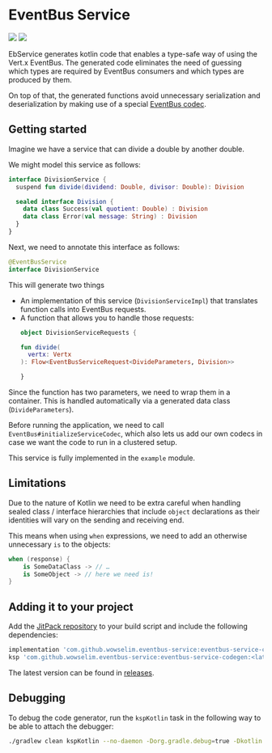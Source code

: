 # EventBus Service
[![](https://jitpack.io/v/wowselim/eventbus-service.svg)](https://jitpack.io/#wowselim/eventbus-service)
[![](https://github.com/wowselim/eventbus-service/workflows/Tests/badge.svg)](https://github.com/wowselim/eventbus-service)

EbService generates kotlin code that enables
a type-safe way of using the Vert.x EventBus.
The generated code eliminates the need of guessing
which types are required by EventBus consumers and
which types are produced by them.

On top of that, the generated functions avoid
unnecessary serialization and deserialization by
making use of a special
[EventBus codec](https://dev.to/sip3/how-to-extend-vert-x-eventbus-api-to-save-on-serialization-3akf).

## Getting started
Imagine we have a service that can divide a
double by another double.

We might model this service as follows:
```kotlin
interface DivisionService {
  suspend fun divide(dividend: Double, divisor: Double): Division

  sealed interface Division {
    data class Success(val quotient: Double) : Division
    data class Error(val message: String) : Division
  }
}
```

Next, we need to annotate this interface as follows:
```kotlin
@EventBusService
interface DivisionService
```

This will generate two things
* An implementation of this service (`DivisionServiceImpl`) that translates function
  calls into EventBus requests.
* A function that allows you to handle those requests:
  ```kotlin
  object DivisionServiceRequests {

  fun divide(
    vertx: Vertx
  ): Flow<EventBusServiceRequest<DivideParameters, Division>>

  }
  ```

Since the function has two parameters, we need to wrap them in a container. This is handled automatically
via a generated data class (`DivideParameters`).

Before running the application, we need to call
`EventBus#initializeServiceCodec`, which also lets
us add our own codecs in case we want the code
to run in a clustered setup.

This service is fully implemented in the `example` module.

## Limitations

Due to the nature of Kotlin we need to be extra careful
when handling sealed class / interface hierarchies that
include `object` declarations as their identities will
vary on the sending and receiving end.

This means when using `when` expressions, we need to add
an otherwise unnecessary `is` to the objects:

```kotlin
when (response) {
    is SomeDataClass -> // …
    is SomeObject -> // here we need is!
}
```

## Adding it to your project

Add the [JitPack repository](https://jitpack.io/#wowselim/eventbus-service) to your build script and include the
following dependencies:

```groovy
implementation 'com.github.wowselim.eventbus-service:eventbus-service-core:<latestVersion>'
ksp 'com.github.wowselim.eventbus-service:eventbus-service-codegen:<latestVersion>'
```

The latest version can be found in [releases](https://github.com/wowselim/eventbus-service/releases).

## Debugging

To debug the code generator, run the `kspKotlin` task in the following way to be able to attach the debugger:

```bash
./gradlew clean kspKotlin --no-daemon -Dorg.gradle.debug=true -Dkotlin.compiler.execution.strategy="in-process" -Dkotlin.daemon.jvm.options="-Xdebug,-Xrunjdwp:transport=dt_socket\,address=5005\,server=y\,suspend=n"
```
